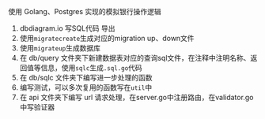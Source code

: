 使用 Golang、Postgres 实现的模拟银行操作逻辑

1. dbdiagram.io 写SQL代码 导出
2. 使用`migratecreate`生成对应的migration up、down文件
3. 使用`migrateup`生成数据库
4. 在 db/query 文件夹下新建数据表对应的查询sql文件，在注释中注明名称、返回值等信息，使用`sqlc`生成`.sql.go`代码
5. 在 db/sqlc 文件夹下编写进一步处理的函数
6. 编写测试，可以多次复用的函数写在`util`中
7. 在 api 文件夹下编写 url 请求处理，在server.go中注册路由，在validator.go中写验证器